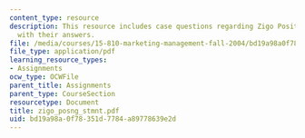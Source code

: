 ```yaml
---
content_type: resource
description: This resource includes case questions regarding Zigo Positioning Statement
  with their answers.
file: /media/courses/15-810-marketing-management-fall-2004/bd19a98a0f78351d7784a89778639e2d_zigo_posng_stmnt.pdf
file_type: application/pdf
learning_resource_types:
- Assignments
ocw_type: OCWFile
parent_title: Assignments
parent_type: CourseSection
resourcetype: Document
title: zigo_posng_stmnt.pdf
uid: bd19a98a-0f78-351d-7784-a89778639e2d
---
```


